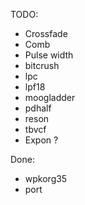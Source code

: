 TODO: 
* Crossfade
* Comb
* Pulse width
* bitcrush
* lpc
* lpf18
* moogladder
* pdhalf
* reson
* tbvcf
* Expon ?

Done: 
* wpkorg35
* port